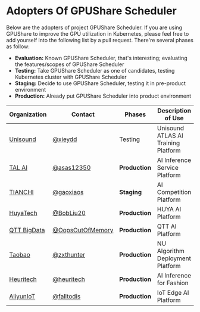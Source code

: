 # Adopters Of GPUShare Scheduler 

Below are the adopters of project GPUShare Scheduler. If you are using GPUShare to improve the GPU utilization in Kubernetes, please feel free to add yourself into the following list by a pull request. There're several phases as follow:

* **Evaluation:** Known GPUShare Scheduler, that's interesting; evaluating the features/scopes of GPUShare Scheduler
* **Testing:** Take GPUShare Scheduler as one of candidates, testing Kubernetes cluster with GPUShare Scheduler
* **Staging:** Decide to use GPUShare Scheduler, testing it in pre-product environment
* **Production:** Already put GPUShare Scheduler into product environment

| Organization | Contact | Phases      | Description of Use |
| ------------ | ------- | ----------- | ------------------ |
| [Unisound](https://www.unisound.com/) | [@xieydd](https://github.com/xieydd) | Testing | Unisound ATLAS AI Training Platform |
| [TAL AI](https://ai.100tal.com) | [@asas12350](https://github.com/asas12350) | **Production** | AI Inference Service Platform|
| [TIANCHI](https://tianchi.aliyun.com) | [@gaoxiaos](https://github.com/gaoxiaos) | **Staging** | AI Competition Platform|
| [HuyaTech](https://www.huya.com) | [@BobLiu20](https://github.com/BobLiu20) | **Production** | HUYA AI Platform |
| [QTT BigData](http://www.qutoutiao.net/) | [@OopsOutOfMemory](https://github.com/OopsOutOfMemory) | **Production** | QTT AI Platform |
| [Taobao](http://www.taobao.com) | [@zxthunter](https://github.com/zxthunter) | **Production** | NU Algorithm Deployment Platform |
| [Heuritech](http://www.heuritech.com) | [@heuritech](https://github.com/heuritech) | **Production** | AI Inference for Fashion |
| [AliyunIoT](https://iot.aliyun.com/) | [@falltodis](https://github.com/falltodis) | **Production** |  IoT Edge AI Platform |
